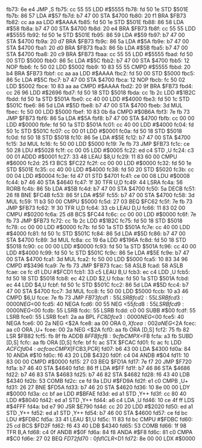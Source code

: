 fb73: 6e e4        JMP    ,S
fb75: cc 55 55     LDD    #$5555
fb78: fd 50 1e     STD    $501E
fb7b: 86 57        LDA    #$57
fb7d: b7 47 00     STA    $4700
fb80: 20 f1        BRA    $FB73
fb82: cc aa aa     LDD    #$AAAA
fb85: fd 50 1e     STD    $501E
fb88: 86 58        LDA    #$58
fb8a: b7 47 00     STA    $4700
fb8d: 20 e4        BRA    $FB73
fb8f: cc 55 55     LDD    #$5555
fb92: fd 50 1e     STD    $501E
fb95: 86 59        LDA    #$59
fb97: b7 47 00     STA    $4700
fb9a: 20 d7        BRA    $FB73
fb9c: 86 5a        LDA    #$5A
fb9e: b7 47 00     STA    $4700
fba1: 20 d0        BRA    $FB73
fba3: 86 5b        LDA    #$5B
fba5: b7 47 00     STA    $4700
fba8: 20 c9        BRA    $FB73
fbaa: cc 55 55     LDD    #$5555
fbad: fd 50 00     STD    $5000
fbb0: 86 5c        LDA    #$5C
fbb2: b7 47 00     STA    $4700
fbb5: 12           NOP
fbb6: fc 50 02     LDD    $5002
fbb9: 10 83 55 55  CMPD   #$5555
fbbd: 20 b4        BRA    $FB73
fbbf: cc aa aa     LDD    #$AAAA
fbc2: fd 50 00     STD    $5000
fbc5: 86 5c        LDA    #$5C
fbc7: b7 47 00     STA    $4700
fbca: 12           NOP
fbcb: fc 50 02     LDD    $5002
fbce: 10 83 aa aa  CMPD   #$AAAA
fbd2: 20 9f        BRA    $FB73
fbd4: cc 26 96     LDD    #$2696
fbd7: fd 50 18     STD    $5018
fbda: cc 1b 2c     LDD    #$1B2C
fbdd: fd 50 1a     STD    $501A
fbe0: cc 40 00     LDD    #$4000
fbe3: fd 50 1c     STD    $501C
fbe6: 86 5d        LDA    #$5D
fbe8: b7 47 00     STA    $4700
fbeb: 3d           MUL
fbec: fc 50 00     LDD    $5000
fbef: 10 83 0b 6a  CMPD   #$0B6A
fbf3: 7e fb 73     JMP    $FB73
fbf6: 86 5a        LDA    #$5A
fbf8: b7 47 00     STA    $4700
fbfb: cc 00 00     LDD    #$0000
fbfe: fd 50 1a     STD    $501A
fc01: cc 40 00     LDD    #$4000
fc04: fd 50 1c     STD    $501C
fc07: cc 00 01     LDD    #$0001
fc0a: fd 50 18     STD    $5018
fc0d: fd 50 18     STD    $5018
fc10: 86 5e        LDA    #$5E
fc12: b7 47 00     STA    $4700
fc15: 3d           MUL
fc16: fc 50 00     LDD    $5000
fc19: 7e fb 73     JMP    $FB73
fc1c: ce 50 28     LDU    #$5028
fc1f: cc 00 05     LDD    #$0005
fc22: ed c4        STD    ,U
fc24: c3 00 01     ADDD   #$0001
fc27: 33 48        LEAU   $8,U
fc29: 11 83 60 00  CMPU   #$6000
fc2d: 25 f3        BCS    $FC22
fc2f: cc 00 00     LDD    #$0000
fc32: fd 50 1e     STD    $501E
fc35: cc 40 00     LDD    #$4000
fc38: fd 50 20     STD    $5020
fc3b: cc 00 04     LDD    #$0004
fc3e: fd 47 01     STD    $4701
fc41: ce 00 08     LDU    #$0008
fc44: b7 46 40     STA    $4640
fc47: 1f 30        TFR    U,D
fc49: 44           LSRA
fc4a: 56           RORB
fc4b: 86 5b        LDA    #$5B
fc4d: b7 47 00     STA    $4700
fc50: 5a           DECB
fc51: 26 f8        BNE    $FC4B
fc53: 86 5f        LDA    #$5F
fc55: b7 47 00     STA    $4700
fc58: 3d           MUL
fc59: 11 b3 50 00  CMPU   $5000
fc5d: 27 03        BEQ    $FC62
fc5f: 7e fb 73     JMP    $FB73
fc62: 1f 30        TFR    U,D
fc64: 33 cb        LEAU   D,U
fc66: 11 83 02 00  CMPU   #$0200
fc6a: 25 d8        BCS    $FC44
fc6c: cc 00 00     LDD    #$0000
fc6f: 7e fb 73     JMP    $FB73
fc72: cc 1b 2c     LDD    #$1B2C
fc75: fd 50 18     STD    $5018
fc78: cc 00 00     LDD    #$0000
fc7b: fd 50 1a     STD    $501A
fc7e: cc 40 00     LDD    #$4000
fc81: fd 50 1c     STD    $501C
fc84: 86 5d        LDA    #$5D
fc86: b7 47 00     STA    $4700
fc89: 3d           MUL
fc8a: cc 19 6a     LDD    #$196A
fc8d: fd 50 18     STD    $5018
fc90: cc 00 00     LDD    #$0000
fc93: fd 50 1a     STD    $501A
fc96: cc 40 00     LDD    #$4000
fc99: fd 50 1c     STD    $501C
fc9c: 86 5e        LDA    #$5E
fc9e: b7 47 00     STA    $4700
fca1: 3d           MUL
fca2: fc 50 00     LDD    $5000
fca5: 10 83 34 96  CMPD   #$3496
fca9: 7e fb 73     JMP    $FB73
fcac: 58           ASLB
fcad: 58           ASLB
fcae: ce fc d1     LDU    #$FCD1
fcb1: 33 c5        LEAU   B,U
fcb3: ec c4        LDD    ,U
fcb5: fd 50 18     STD    $5018
fcb8: ec 42        LDD    $2,U
fcba: fd 50 1a     STD    $501A
fcbd: ec 44        LDD    $4,U
fcbf: fd 50 1c     STD    $501C
fcc2: 86 5d        LDA    #$5D
fcc4: b7 47 00     STA    $4700
fcc7: 3d           MUL
fcc8: fc 50 00     LDD    $5000
fccb: 10 a3 46     CMPD   $6,U
fcce: 7e fb 73     JMP    $FB73
fcd1: 55           LSRB
fcd2: 55           LSRB
fcd3: 00 00        NEG    <$00
fcd5: 40           NEGA
fcd6: 00 55        NEG    <$55
fcd8: 55           LSRB
fcd9: 00 00        NEG    <$00
fcdb: 55           LSRB
fcdc: 55           LSRB
fcdd: c0 00        SUBB   #$00
fcdf: 55           LSRB
fce0: 55           LSRB
fce1: 2a aa        BPL    $FC8D
fce3: 00 00        NEG    <$00
fce5: 40           NEGA
fce6: 00 2a        NEG    <$2A
fce8: aa 00        ORA    $0,X
fcea: 00 2a        NEG    <$2A
fcec: aa c0        ORA    ,U+
fcee: 00 2a        NEG    <$2A
fcf0: aa fb        ORA    [D,S]
fcf2: 75 fb 82     LSR    $FB82
fcf5: fb 8f fb     ADDB   $8FFB
fcf8: 9c fb        CMPX   <$FB
fcfa: a3 fb        SUBD   [D,S]
fcfc: aa fb        ORA    [D,S]
fcfe: bf fc ac     STX    $FCAC
fd01: fc ac fc     LDD    $ACFC
fd04: ac fc ac     CMPX   [$FCB3,PCR]
fd07: b6 43 00     LDA    $4300
fd0a: 84 10        ANDA   #$10
fd0c: f6 43 20     LDB    $4320
fd0f: c4 04        ANDB   #$04
fd11: 10 83 00 00  CMPD   #$0000
fd15: 27 03        BEQ    $FD1A
fd17: 7e f7 20     JMP    $F720
fd1a: b7 46 40     STA    $4640
fd1d: 86 ff        LDA    #$FF
fd1f: b7 46 86     STA    $4686
fd22: b7 46 83     STA    $4683
fd25: b7 46 82     STA    $4682
fd28: f6 43 40     LDB    $4340
fd2b: 53           COMB
fd2c: ce fd 9a     LDU    #$FD9A
fd2f: e1 c0        CMPB   ,U+
fd31: 26 27        BNE    $FD5A
fd33: b7 46 20     STA    $4620
fd36: 10 8e 00 00  LDY    #$0000
fd3a: cc bf ae     LDD    #$BFAE
fd3d: ed a1        STD    ,Y++
fd3f: cc 80 40     LDD    #$8040
fd42: ed a1        STD    ,Y++
fd44: a6 c4        LDA    ,U
fd46: 10 ce 4f ff  LDS    #$4FFF
fd4a: bd e7 90     JSR    $E790
fd4d: cc 20 20     LDD    #$2020
fd50: ed a1        STD    ,Y++
fd52: ed a1        STD    ,Y++
fd54: b7 46 00     STA    $4600
fd57: ce fd bc     LDU    #$FDBC
fd5a: 33 41        LEAU   $1,U
fd5c: 11 83 fd bc  CMPU   #$FDBC
fd60: 25 cd        BCS    $FD2F
fd62: f6 43 40     LDB    $4340
fd65: 53           COMB
fd66: 1f 98        TFR    B,A
fd68: c4 0f        ANDB   #$0F
fd6a: 84 f8        ANDA   #$F8
fd6c: 81 c0        CMPA   #$C0
fd6e: 27 02        BEQ    $FD72
fd70: 0f d1        CLR    <$D1
fd72: 8e 00 00     LDX    #$0000
